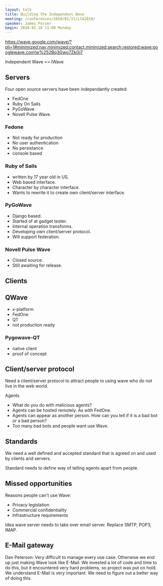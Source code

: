 ```yaml
---
layout: talk
title: Building the Independent Wave
meeting: /conferences/2010/01/23/LCA2010/
speaker: James Parser
begin: 2010-01-18 11:00 Monday  
---
```

<https://wave.google.com/wave/?pli=1#minimized:nav,minimized:contact,minimized:search,restored:wave:googlewave.com!w%252Bq3Gwo7ZkGj7>

Independent Wave == IWave

## Servers

Four open source servers have been independantly created:

* FedOne
* Ruby On Sails
* PyGoWave
* Novell Pulse Wave.

### Fedone

* Not ready for production
* No user authentication
* No persistance
* console based

### Ruby of Sails

* written by 17 year old in US.
* Web based interface.
* Character by character interface.
* Wants to rewrite it to create own client/server interface.

### PyGoWave

* Django based.
* Started of at gadget tester.
* Internal operation transforms.
* Developing own client/server protocol.
* Will support federation.

### Novell Pulse Wave

* Closed source.
* Still awaiting for release.

## Clients

## QWave

* x-platform
* FedOne
* QT
* not production ready

### Pygowave-QT

* native client
* proof of concept

## Client/server protocol

Need a client/server protocol to attract people to using wave who do not live
in the web world.

Agents

* What do you do with malicious agents?
* Agents can be hosted remotely. As with FedOne.
* Agents can appear as another person. How can you tell if it is a bad bot or a bad person?
* Too many bad bots and people want use Wave.

## Standards

We need a well defined and accepted standard that is agreed on and used by clients and servers.

Standard needs to define way of telling agents apart from people.

## Missed opportunities

Reasons people can't use Wave:

* Privacy legislation
* Commercial confidentiality
* Infrastructure requirements

Idea wave server needs to take over email server. Replace SMTP, POP3, IMAP.

## E-Mail gateway

Dan Peterson: Very difficult to manage every use case. Otherwise we end up just
making Wave look like E-Mail. We invested a lot of code and time to do this,
but it encountered very hard problems, so project was put on hold. We
understand E-Mail is very important. We need to figure out a better way of
doing this.
